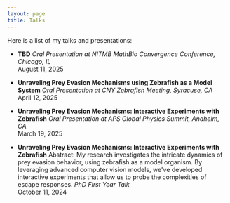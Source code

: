 ```yaml
---
layout: page
title: Talks
---
```


Here is a list of my talks and presentations:
- **TBD**
  *Oral Presentation at NITMB MathBio Convergence Conference, Chicago, IL*  
  August 11, 2025

- **Unraveling Prey Evasion Mechanisms using Zebrafish as a Model System**
  *Oral Presentation at CNY Zebrafish Meeting, Syracuse, CA*  
  April 12, 2025

- **Unraveling Prey Evasion Mechanisms: Interactive Experiments with Zebrafish**
  *Oral Presentation at APS Global Physics Summit, Anaheim, CA*  
  March 19, 2025

- **Unraveling Prey Evasion Mechanisms: Interactive Experiments with Zebrafish**
   Abstract: My research investigates the intricate dynamics of prey evasion behavior, using zebrafish as a model organism. By leveraging advanced computer vision models, we've developed interactive experiments that allow us to probe the complexities of escape responses. 
  *PhD First Year Talk*  
  October 11, 2024

<br /> 